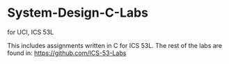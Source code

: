 # System-Design-C-Labs
for UCI, ICS 53L

This includes assignments written in C for ICS 53L.
The rest of the labs are found in:
https://github.com/ICS-53-Labs

